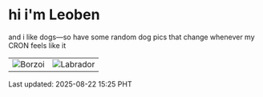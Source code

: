 # hi i'm Leoben

and i like dogs—so have some random dog pics that change whenever my CRON feels like it

|  |  |
|--------|----------|
| ![Borzoi](https://random-dog-vercel.vercel.app/api/random-borzoi?v=1755847558) | ![Labrador](https://random-dog-vercel.vercel.app/api/random-labrador?v=1755847558) |

Last updated: 2025-08-22 15:25 PHT
